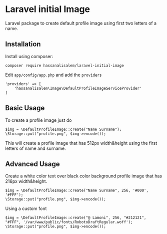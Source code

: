 # Laravel initial Image

Laravel package to create default profile image using first two letters of a name.


## Installation

Install using composer:

    composer require hassanalisalem/laravel-initial-image

Edit `app/config/app.php` and add the `providers`

    'providers' => [
        'hassanalisalem\Image\DefaultProfileImageServiceProvider'
    ]

    
## Basic Usage

To create a profile image just do

	$img = \DefaultProfileImage::create("Name Surname");
	\Storage::put("profile.png", $img->encode());

	
This will create a profile image that has 512px width&height using the first letters of name and surname.


## Advanced Usage

Create a white color text over black color background profile image that has 216px width&height.

	$img = \DefaultProfileImage::create("Name Surname", 256, '#000', '#FFF');
	\Storage::put("profile.png", $img->encode());

Using a custom font

	$img = \DefaultProfileImage::create("@ Lamoni", 256, "#212121", "#FFF", '/var/www/public/fonts/RobotoDraftRegular.woff');
	\Storage::put("profile.png", $img->encode());
	
